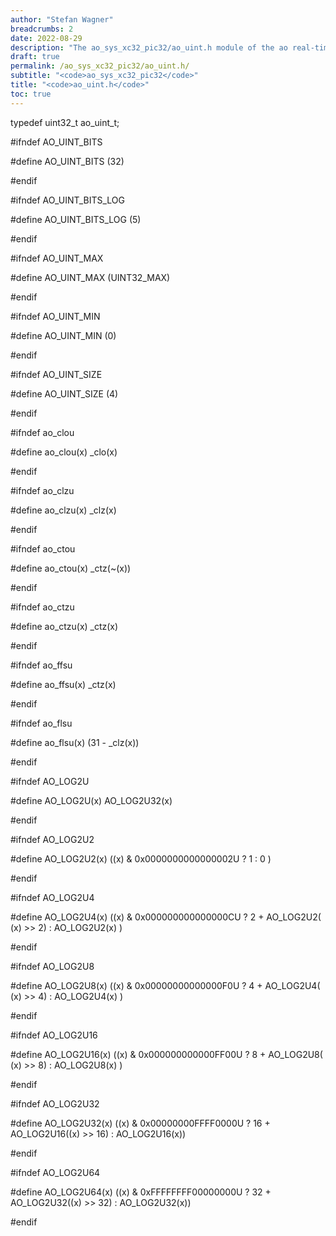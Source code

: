 ```yaml
---
author: "Stefan Wagner"
breadcrumbs: 2
date: 2022-08-29
description: "The ao_sys_xc32_pic32/ao_uint.h module of the ao real-time operating system."
draft: true
permalink: /ao_sys_xc32_pic32/ao_uint.h/ 
subtitle: "<code>ao_sys_xc32_pic32</code>"
title: "<code>ao_uint.h</code>"
toc: true
---
```


typedef uint32_t            ao_uint_t;

#ifndef AO_UINT_BITS

#define AO_UINT_BITS        (32)

#endif

#ifndef AO_UINT_BITS_LOG

#define AO_UINT_BITS_LOG    (5)

#endif

#ifndef AO_UINT_MAX

#define AO_UINT_MAX         (UINT32_MAX)

#endif

#ifndef AO_UINT_MIN

#define AO_UINT_MIN         (0)

#endif

#ifndef AO_UINT_SIZE

#define AO_UINT_SIZE        (4)

#endif

#ifndef ao_clou

#define ao_clou(x)          _clo(x)

#endif

#ifndef ao_clzu

#define ao_clzu(x)          _clz(x)

#endif

#ifndef ao_ctou

#define ao_ctou(x)          _ctz(~(x))

#endif

#ifndef ao_ctzu

#define ao_ctzu(x)          _ctz(x)

#endif

#ifndef ao_ffsu

#define ao_ffsu(x)          _ctz(x)

#endif

#ifndef ao_flsu

#define ao_flsu(x)          (31 - _clz(x))

#endif

#ifndef AO_LOG2U

#define AO_LOG2U(x)         AO_LOG2U32(x)

#endif

#ifndef AO_LOG2U2

#define AO_LOG2U2(x)        ((x) & 0x0000000000000002U ?  1                         : 0            )

#endif

#ifndef AO_LOG2U4

#define AO_LOG2U4(x)        ((x) & 0x000000000000000CU ?  2 + AO_LOG2U2( (x) >>  2) : AO_LOG2U2(x) )

#endif

#ifndef AO_LOG2U8

#define AO_LOG2U8(x)        ((x) & 0x00000000000000F0U ?  4 + AO_LOG2U4( (x) >>  4) : AO_LOG2U4(x) )

#endif

#ifndef AO_LOG2U16

#define AO_LOG2U16(x)       ((x) & 0x000000000000FF00U ?  8 + AO_LOG2U8( (x) >>  8) : AO_LOG2U8(x) )

#endif

#ifndef AO_LOG2U32

#define AO_LOG2U32(x)       ((x) & 0x00000000FFFF0000U ? 16 + AO_LOG2U16((x) >> 16) : AO_LOG2U16(x))

#endif

#ifndef AO_LOG2U64

#define AO_LOG2U64(x)       ((x) & 0xFFFFFFFF00000000U ? 32 + AO_LOG2U32((x) >> 32) : AO_LOG2U32(x))

#endif

